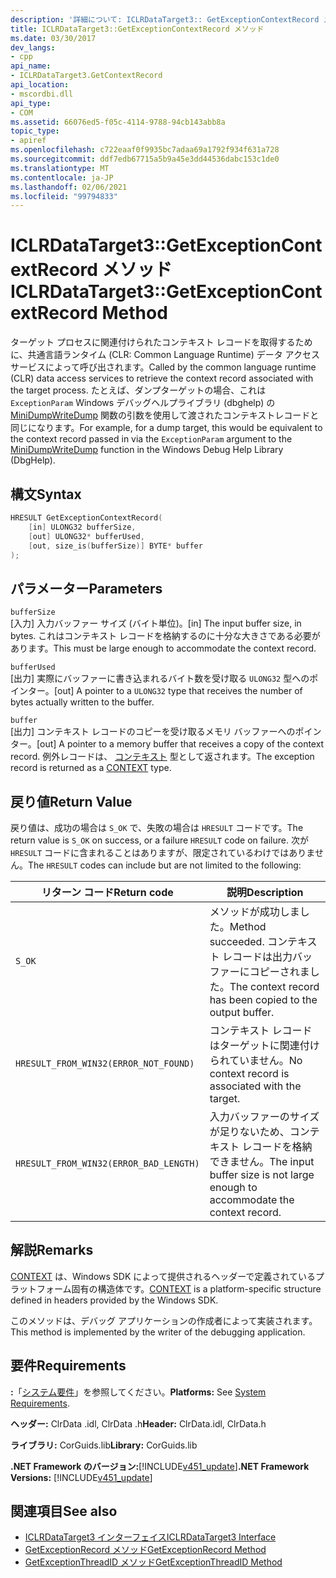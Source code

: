 ```yaml
---
description: '詳細について: ICLRDataTarget3:: GetExceptionContextRecord メソッド'
title: ICLRDataTarget3::GetExceptionContextRecord メソッド
ms.date: 03/30/2017
dev_langs:
- cpp
api_name:
- ICLRDataTarget3.GetContextRecord
api_location:
- mscordbi.dll
api_type:
- COM
ms.assetid: 66076ed5-f05c-4114-9788-94cb143abb8a
topic_type:
- apiref
ms.openlocfilehash: c722eaaf0f9935bc7adaa69a1792f934f631a728
ms.sourcegitcommit: ddf7edb67715a5b9a45e3dd44536dabc153c1de0
ms.translationtype: MT
ms.contentlocale: ja-JP
ms.lasthandoff: 02/06/2021
ms.locfileid: "99794833"
---
```

# <a name="iclrdatatarget3getexceptioncontextrecord-method"></a><span data-ttu-id="33f64-103">ICLRDataTarget3::GetExceptionContextRecord メソッド</span><span class="sxs-lookup"><span data-stu-id="33f64-103">ICLRDataTarget3::GetExceptionContextRecord Method</span></span>

<span data-ttu-id="33f64-104">ターゲット プロセスに関連付けられたコンテキスト レコードを取得するために、共通言語ランタイム (CLR: Common Language Runtime) データ アクセス サービスによって呼び出されます。</span><span class="sxs-lookup"><span data-stu-id="33f64-104">Called by the common language runtime (CLR) data access services to retrieve the context record associated with the target process.</span></span> <span data-ttu-id="33f64-105">たとえば、ダンプターゲットの場合、これは `ExceptionParam` Windows デバッグヘルプライブラリ (dbghelp) の [MiniDumpWriteDump](/windows/desktop/api/minidumpapiset/nf-minidumpapiset-minidumpwritedump) 関数の引数を使用して渡されたコンテキストレコードと同じになります。</span><span class="sxs-lookup"><span data-stu-id="33f64-105">For example, for a dump target, this would be equivalent to the context record passed in via the `ExceptionParam` argument to the [MiniDumpWriteDump](/windows/desktop/api/minidumpapiset/nf-minidumpapiset-minidumpwritedump) function in the Windows Debug Help Library (DbgHelp).</span></span>  
  
## <a name="syntax"></a><span data-ttu-id="33f64-106">構文</span><span class="sxs-lookup"><span data-stu-id="33f64-106">Syntax</span></span>  
  
```cpp  
HRESULT GetExceptionContextRecord(  
    [in] ULONG32 bufferSize,  
    [out] ULONG32* bufferUsed,  
    [out, size_is(bufferSize)] BYTE* buffer  
);  
```  
  
## <a name="parameters"></a><span data-ttu-id="33f64-107">パラメーター</span><span class="sxs-lookup"><span data-stu-id="33f64-107">Parameters</span></span>  

 `bufferSize`  
 <span data-ttu-id="33f64-108">[入力] 入力バッファー サイズ (バイト単位)。</span><span class="sxs-lookup"><span data-stu-id="33f64-108">[in] The input buffer size, in bytes.</span></span> <span data-ttu-id="33f64-109">これはコンテキスト レコードを格納するのに十分な大きさである必要があります。</span><span class="sxs-lookup"><span data-stu-id="33f64-109">This must be large enough to accommodate the context record.</span></span>  
  
 `bufferUsed`  
 <span data-ttu-id="33f64-110">[出力] 実際にバッファーに書き込まれるバイト数を受け取る `ULONG32` 型へのポインター。</span><span class="sxs-lookup"><span data-stu-id="33f64-110">[out] A pointer to a `ULONG32` type that receives the number of bytes actually written to the buffer.</span></span>  
  
 `buffer`  
 <span data-ttu-id="33f64-111">[出力] コンテキスト レコードのコピーを受け取るメモリ バッファーへのポインター。</span><span class="sxs-lookup"><span data-stu-id="33f64-111">[out] A pointer to a memory buffer that receives a copy of the context record.</span></span> <span data-ttu-id="33f64-112">例外レコードは、 [コンテキスト](/windows/win32/api/winnt/ns-winnt-arm64_nt_context) 型として返されます。</span><span class="sxs-lookup"><span data-stu-id="33f64-112">The exception record is returned as a [CONTEXT](/windows/win32/api/winnt/ns-winnt-arm64_nt_context) type.</span></span>  
  
## <a name="return-value"></a><span data-ttu-id="33f64-113">戻り値</span><span class="sxs-lookup"><span data-stu-id="33f64-113">Return Value</span></span>  

 <span data-ttu-id="33f64-114">戻り値は、成功の場合は `S_OK` で、失敗の場合は `HRESULT` コードです。</span><span class="sxs-lookup"><span data-stu-id="33f64-114">The return value is `S_OK` on success, or a failure `HRESULT` code on failure.</span></span> <span data-ttu-id="33f64-115">次が `HRESULT` コードに含まれることはありますが、限定されているわけではありません。</span><span class="sxs-lookup"><span data-stu-id="33f64-115">The `HRESULT` codes can include but are not limited to the following:</span></span>  
  
|<span data-ttu-id="33f64-116">リターン コード</span><span class="sxs-lookup"><span data-stu-id="33f64-116">Return code</span></span>|<span data-ttu-id="33f64-117">説明</span><span class="sxs-lookup"><span data-stu-id="33f64-117">Description</span></span>|  
|-----------------|-----------------|  
|`S_OK`|<span data-ttu-id="33f64-118">メソッドが成功しました。</span><span class="sxs-lookup"><span data-stu-id="33f64-118">Method succeeded.</span></span> <span data-ttu-id="33f64-119">コンテキスト レコードは出力バッファーにコピーされました。</span><span class="sxs-lookup"><span data-stu-id="33f64-119">The context record has been copied to the output buffer.</span></span>|  
|`HRESULT_FROM_WIN32(ERROR_NOT_FOUND)`|<span data-ttu-id="33f64-120">コンテキスト レコードはターゲットに関連付けられていません。</span><span class="sxs-lookup"><span data-stu-id="33f64-120">No context record is associated with the target.</span></span>|  
|`HRESULT_FROM_WIN32(ERROR_BAD_LENGTH)`|<span data-ttu-id="33f64-121">入力バッファーのサイズが足りないため、コンテキスト レコードを格納できません。</span><span class="sxs-lookup"><span data-stu-id="33f64-121">The input buffer size is not large enough to accommodate the context record.</span></span>|  
  
## <a name="remarks"></a><span data-ttu-id="33f64-122">解説</span><span class="sxs-lookup"><span data-stu-id="33f64-122">Remarks</span></span>  

 <span data-ttu-id="33f64-123">[CONTEXT](/windows/win32/api/winnt/ns-winnt-arm64_nt_context) は、Windows SDK によって提供されるヘッダーで定義されているプラットフォーム固有の構造体です。</span><span class="sxs-lookup"><span data-stu-id="33f64-123">[CONTEXT](/windows/win32/api/winnt/ns-winnt-arm64_nt_context) is a platform-specific structure defined in headers provided by the Windows SDK.</span></span>  
  
 <span data-ttu-id="33f64-124">このメソッドは、デバッグ アプリケーションの作成者によって実装されます。</span><span class="sxs-lookup"><span data-stu-id="33f64-124">This method is implemented by the writer of the debugging application.</span></span>  
  
## <a name="requirements"></a><span data-ttu-id="33f64-125">要件</span><span class="sxs-lookup"><span data-stu-id="33f64-125">Requirements</span></span>  

 <span data-ttu-id="33f64-126">**:**「[システム要件](../../get-started/system-requirements.md)」を参照してください。</span><span class="sxs-lookup"><span data-stu-id="33f64-126">**Platforms:** See [System Requirements](../../get-started/system-requirements.md).</span></span>  
  
 <span data-ttu-id="33f64-127">**ヘッダー:** ClrData .idl, ClrData .h</span><span class="sxs-lookup"><span data-stu-id="33f64-127">**Header:** ClrData.idl, ClrData.h</span></span>  
  
 <span data-ttu-id="33f64-128">**ライブラリ:** CorGuids.lib</span><span class="sxs-lookup"><span data-stu-id="33f64-128">**Library:** CorGuids.lib</span></span>  
  
 <span data-ttu-id="33f64-129">**.NET Framework のバージョン:**[!INCLUDE[v451_update](../../../../includes/net-current-v451-nov-plus.md)]</span><span class="sxs-lookup"><span data-stu-id="33f64-129">**.NET Framework Versions:** [!INCLUDE[v451_update](../../../../includes/net-current-v451-nov-plus.md)]</span></span>  
  
## <a name="see-also"></a><span data-ttu-id="33f64-130">関連項目</span><span class="sxs-lookup"><span data-stu-id="33f64-130">See also</span></span>

- [<span data-ttu-id="33f64-131">ICLRDataTarget3 インターフェイス</span><span class="sxs-lookup"><span data-stu-id="33f64-131">ICLRDataTarget3 Interface</span></span>](iclrdatatarget3-interface.md)
- [<span data-ttu-id="33f64-132">GetExceptionRecord メソッド</span><span class="sxs-lookup"><span data-stu-id="33f64-132">GetExceptionRecord Method</span></span>](iclrdatatarget3-getexceptionrecord-method.md)
- [<span data-ttu-id="33f64-133">GetExceptionThreadID メソッド</span><span class="sxs-lookup"><span data-stu-id="33f64-133">GetExceptionThreadID Method</span></span>](iclrdatatarget3-getexceptionthreadid-method.md)
